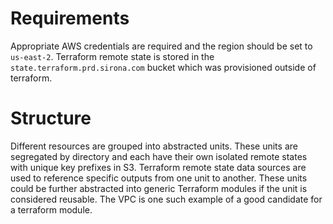# Requirements

Appropriate AWS credentials are required and the region should be set to `us-east-2`. Terraform remote state is stored in the `state.terraform.prd.sirona.com` bucket which was provisioned outside of terraform.

# Structure

Different resources are grouped into abstracted units. These units are segregated by directory and each have their own isolated remote states with unique key prefixes in S3. Terraform remote state data sources are used to reference specific outputs from one unit to another. These units could be further abstracted into generic Terraform modules if the unit is considered reusable. The VPC is one such example of a good candidate for a terraform module.